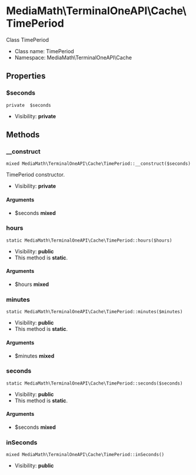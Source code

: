MediaMath\TerminalOneAPI\Cache\TimePeriod
===============

Class TimePeriod




* Class name: TimePeriod
* Namespace: MediaMath\TerminalOneAPI\Cache





Properties
----------


### $seconds

    private  $seconds





* Visibility: **private**


Methods
-------


### __construct

    mixed MediaMath\TerminalOneAPI\Cache\TimePeriod::__construct($seconds)

TimePeriod constructor.



* Visibility: **private**


#### Arguments
* $seconds **mixed**



### hours

    static MediaMath\TerminalOneAPI\Cache\TimePeriod::hours($hours)





* Visibility: **public**
* This method is **static**.


#### Arguments
* $hours **mixed**



### minutes

    static MediaMath\TerminalOneAPI\Cache\TimePeriod::minutes($minutes)





* Visibility: **public**
* This method is **static**.


#### Arguments
* $minutes **mixed**



### seconds

    static MediaMath\TerminalOneAPI\Cache\TimePeriod::seconds($seconds)





* Visibility: **public**
* This method is **static**.


#### Arguments
* $seconds **mixed**



### inSeconds

    mixed MediaMath\TerminalOneAPI\Cache\TimePeriod::inSeconds()





* Visibility: **public**



